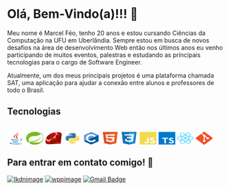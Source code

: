 # Olá, Bem-Vindo(a)!!! 👋

<p> 
Meu nome é Marcel Féo, tenho 20 anos e estou cursando Ciências da Computação na UFU em Uberlândia. Sempre estou em busca de novos desafios na área de desenvolvimento Web então nos últimos anos eu venho participando de muitos eventos, palestras e estudando as principais tecnologias para o cargo de Software Engineer.</p>
<p>
 Atualmente, um dos meus principais projetos é uma plataforma chamada SAT, uma aplicação para ajudar a conexão entre alunos e professores de todo o Brasil.
</p>

## Tecnologias
    
<div style="display: inline_block"><br>
  <img align="center" alt="Marcel-Java" height="30" width="40" src="https://raw.githubusercontent.com/devicons/devicon/master/icons/java/java-original.svg">
  <img align="center" alt="Marcel-Java" height="30" width="40" src="https://raw.githubusercontent.com/devicons/devicon/master/icons/spring/spring-original.svg">
  <img align="center" alt="Marcel-Ruby" height="30" width="40" src="https://raw.githubusercontent.com/devicons/devicon/master/icons/ruby/ruby-original.svg">
  <img align="center" alt="Marcel-Python" height="30" width="40" src="https://raw.githubusercontent.com/devicons/devicon/master/icons/python/python-original.svg">
  <img align="center" alt="Marcel-C" height="30" width="40" src="https://raw.githubusercontent.com/devicons/devicon/master/icons/c/c-original.svg">
  <img align="center" alt="Marcel-HTML" height="30" width="40" src="https://raw.githubusercontent.com/devicons/devicon/master/icons/html5/html5-original.svg">
  <img align="center" alt="Marcel-CSS" height="30" width="40" src="https://raw.githubusercontent.com/devicons/devicon/master/icons/css3/css3-original.svg">
  <img align="center" alt="Marcel-Js" height="30" width="40" src="https://raw.githubusercontent.com/devicons/devicon/master/icons/javascript/javascript-plain.svg">
  <img align="center" alt="Marcel-Ts" height="30" width="40" src="https://raw.githubusercontent.com/devicons/devicon/master/icons/typescript/typescript-plain.svg">
  <img align="center" alt="Marcel-React" height="30" width="40" src="https://raw.githubusercontent.com/devicons/devicon/master/icons/react/react-original.svg">
  <img align="center" alt="Marcel-Git" height="30" width="40" src="https://raw.githubusercontent.com/devicons/devicon/master/icons/git/git-original.svg">
</div>

## Para entrar em contato comigo! 📧

[![lkdnimage](https://img.shields.io/badge/LinkedIn-0077B5?style=for-the-badge&logo=linkedin&logoColor=white)](https://www.linkedin.com/in/marcel-f%C3%A9o-746155222/)
[![wppimage](https://img.shields.io/badge/WhatsApp-25D366?style=for-the-badge&logo=whatsapp&logoColor=white)](https://api.whatsapp.com/send?phone=5534996452091&text=Oi,%20Marcel)
[![Gmail Badge](https://img.shields.io/badge/-Gmail-c14438?style=for-the-badge&logo=Gmail&logoColor=white)](mailto:marcelfeo29@gmail.com)
